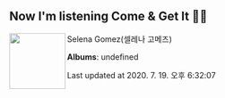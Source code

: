 ## Now I'm listening Come & Get It 🎵🎵

[<img align="left" width="100" src="https://i.ytimg.com/vi/n-D1EB74Ckg/sddefault.jpg?sqp=-oaymwEWCJADEOEBIAQqCghqEJQEGHgg6AJIWg&rs">](https://music.youtube.com/channel/UCeBYRgPhy8kcRmIGQWKuqdQ)

Selena Gomez(셀레나 고메즈)

**Albums**: undefined

Last updated at 2020. 7. 19. 오후 6:32:07
